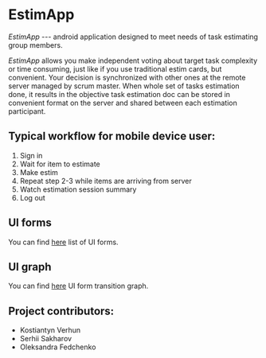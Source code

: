 # EstimApp

_EstimApp_ --- android application designed to meet needs of task estimating group members.

_EstimApp_ allows you make independent voting about target task complexity or time consuming, just like if you use traditional estim cards, but convenient.
Your decision is synchronized with other ones at the remote server managed by scrum master.
When whole set of tasks estimation done, it results in the objective task estimation doc can be stored in convenient format on the server and shared between each estimation participant.

## Typical workflow for mobile device user:
  1. Sign in
  2. Wait for item to estimate
  3. Make estim
  4. Repeat step 2-3 while items are arriving from server
  5. Watch estimation session summary
  6. Log out

## UI forms
You can find
[here](https://github.com/kverhun/EstimApp/tree/Unit-tests-for-UI/docs/screenshots)
list of UI forms.

## UI graph
You can find 
[here](https://github.com/kverhun/EstimApp/blob/master/docs/UI_graph.pdf) 
UI form transition graph.

## Project contributors:
  - Kostiantyn Verhun
  - Serhii Sakharov
  - Oleksandra Fedchenko
